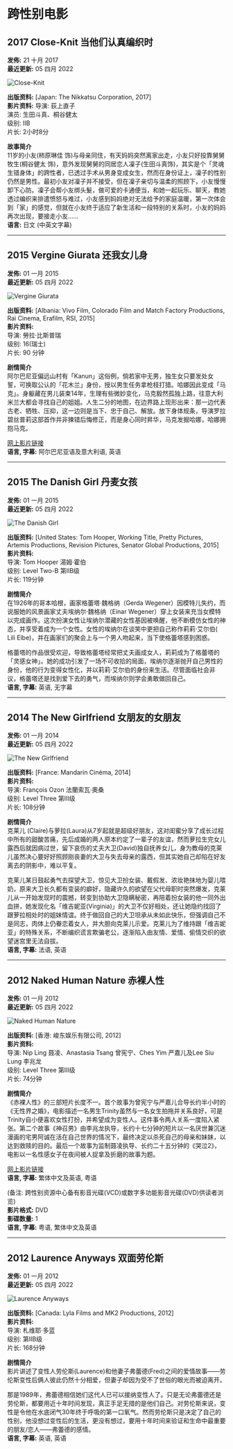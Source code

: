 # 跨性别电影

## 2017 Close-Knit 当他们认真编织时

**发佈:** 21 十月 2017  
**最近更新:** 05 四月 2022  

![Close-Knit](https://example.com/images/media/movies/small.jpg)

**出版资料:** \[Japan: The Nikkatsu Corporation, 2017\]  
**影片资料:** 导演: 荻上直子  
演员: 生田斗真、桐谷健太  
级别: IIB  
片长: 2小时8分  

**故事简介**  
11岁的小友(柿原琳佳 饰)与母亲同住，有天妈妈突然离家出走，小友只好投靠舅舅牧生(桐谷健太 饰)，意外发现舅舅的同居恋人凜子(生田斗真饰)，其实是个「灵魂生错身体」的跨性者，已透过手术从男身变成女生，然而在身份证上，凜子的性别仍然是男性。最初小友对凜子并不接受，但在凜子亲切与温柔的照顾下，小友慢慢卸下心防。凜子会帮小友绑头髮，做可爱的卡通便当，和她一起玩乐、聊天，教她透过编织来排遣愤怒与难过，小友感到妈妈绝对无法给予的家庭温暖，第一次体会到「家」的感觉，但就在小友终于适应了新生活和一段特别的关系时，小友的妈妈再次出现，要接走小友……  
**语言:** 日文 (中英文字幕)  

---

## 2015 Vergine Giurata 还我女儿身

**发佈:** 01 一月 2015  
**最近更新:** 05 四月 2022  

![Vergine Giurata](https://example.com/images/media/movies/500x708_movie12805posterssworn_virgin-us.png)

**出版资料:** \[Albania: Vivo Film, Colorado Film and Match Factory Productions, Rai Cinema, Erafilm, RSI, 2015\]  
**影片资料:**  
导演: 勞拉·比斯普瑞  
级别: 16(瑞士)  
片长: 90 分钟  

**剧情简介**  
阿尔巴尼亚偏远山村有「Kanun」这俗例，倘若家中无男，独生女只要发处女誓，可换取公认的「花木兰」身份，授以男生任务拿枪枝打猎。哈娜因此变成「马克」。身躯藏在男儿装束14年，生理有些微妙变化，马克毅然孤独上路，往意大利米兰大都会寻找自己的姐姐。人生二分的地图，在边界路上现形出来：那一边代表古老、牺牲、压抑，这一边则是当下、忠于自己、解放。放下身体规条，导演罗拉碧丝普莉这部首作并非揀错后悔修正，而是身心同时昇华，马克发掘哈娜，哈娜拥抱马克。  

[网上影片链接](https://www.movieshangar.com/83eQ0mDN/?utm_content=Media_-_Basic_Video_Player_ZLP8&utm_medium=Display&mtitle=MOVIE%20DISTRIBUTION&utm_campaign=Display&utm_source=109&utm_term=15531.497943&dp=3716149483.497943.3a8274c001.15531.478f9a135f4d5fe2cdc5625ef0e96216&ClickId=3716149483.497943.3a8274c001.15531.478f9a135f4d5fe2cdc5625ef0e96216&hash=83eQ0mDN&requestId=NL01-1465971839396Bh1r8Ukdv3&pid=109&subId=15531.497943)  
**语言, 字幕:** 阿尔巴尼亚语及意大利语, 英语  

---

## 2015 The Danish Girl 丹麦女孩

**发佈:** 01 一月 2015  
**最近更新:** 05 四月 2022  

![The Danish Girl](https://example.com/images/media/movies/The_Danish_Girl_Poster.png)

**出版资料:** \[United States: Tom Hooper, Working Title, Pretty Pictures, Artemis Productions, Revision Pictures, Senator Global Productions, 2015\]  
**影片资料:**  
导演: Tom Hooper 湯姆·霍伯  
级别: Level Two-B 第IIB级  
片长: 119分钟  

**剧情简介**  
在1926年的哥本哈根，画家格蕾塔·魏格纳（Gerda Wegener）因模特儿失约，而说服她的风景画家丈夫埃纳尔·魏格纳（Einar Wegener）穿上女装来充当女模特以完成画作。这次扮演女性让埃纳尔潜藏的女性基因被唤醒，他不断模仿女性的神态，并享受着成为一个女性。女性的埃纳尔在谈笑中更把自己称作莉莉·艾尔伯( Lili Elbe)，并在画家们的聚会上与一个男人吻起来，当下使格蕾塔感到困惑。  

格蕾塔的作品很受欢迎，导致格蕾塔经常把丈夫画成女人，莉莉成为了格蕾塔的「灵感女神」。她的成功引发了一场不可收拾的局面，埃纳尔逐渐抛开自己男性的身份，他的行为变得女性化，并以莉莉·艾尔伯的身份来生活。尽管面临社会非议，格蕾塔还是找到爱下去的勇气，而埃纳尔则学会勇敢做回自己。  
**语言, 字幕:** 英语, 无字幕  

---

## 2014 The New Girlfriend 女朋友的女朋友

**发佈:** 01 一月 2014  
**最近更新:** 05 四月 2022  

![The New Girlfriend](https://example.com/images/media/movies/1450341546-386916491.png)

**出版资料:** \[France: Mandarin Cinéma, 2014\]  
**影片资料:**  
导演: François Ozon 法蘭索瓦·奧桑  
级别: Level Three 第III级  
片长: 108分钟  

**剧情简介**  
克莱儿 (Claire)与萝拉(Laura)从7岁起就是超级好朋友，这对闺蜜分享了成长过程中所有的甜酸苦痛，先后成婚的两人原本约定了一辈子的友谊，然而萝拉生完女儿露西后就因病过世，留下哀伤的丈夫大卫(David)独自抚养女儿，身为教母的克莱儿虽然决心要好好照顾刚丧妻的大卫与失去母亲的露西，但其实她自己却陷在好友离去的阴影中，难以平复。  

克莱儿某日鼓起勇气去探望大卫，惊见大卫扮女装、戴假发、浓妆艳抹地为婴儿喂奶，原来大卫长久都有变装的癖好，隐藏许久的欲望在父代母职时突然爆发，克莱儿从一开始发现时的震撼，转变到协助大卫隐瞒秘密，再陪着扮女装的他一同外出血拼，她发现化名「维吉妮亚(Virginia)」的大卫不仅好相处，还让她隐约找回了跟萝拉相处时的姐妹情谊。终于做回自己的大卫坦承从未如此快乐，但强调自己不是同志，肉体上仍眷恋着女人，并大胆向克莱儿示爱。克莱儿为了维持跟「维吉妮亚」的特殊关系，不断编织谎言欺骗老公，逐渐陷入由友情、爱情、偷情交织的欲望迷宫里无法自拔。  
**语言, 字幕:** 法语, 英语  

---

## 2012 Naked Human Nature 赤裸人性

**发佈:** 01 一月 2012  
**最近更新:** 05 四月 2022  

![Naked Human Nature](https://example.com/images/media/movies/0913-NakedHumanNature.png)

**出版资料:** \[香港: 峻东娱乐有限公司, 2012\]  
**影片资料:**  
导演: Nip Ling 聂凌、Anastasia Tsang 曾宪宁、Ches Yim 严嘉儿及Lee Siu Lung 李兆龙  
级别: Level Three 第III级  
片长: 74分钟  

**剧情简介**  
《赤裸人性》的三部短片长度不一。首个故事为曾宪宁与严嘉儿合导长约半小时的《无性界之婚》，电影描述一名男生Trinity虽然与一名女生拍拖并关系良好，可是Trinity自小便喜欢女性打扮，并希望成为变性人。这件事令两人关系一度陷入紧张。第二个故事《神召男》由李兆龙执导，长约十七分钟的短片以一名厌世兼沉迷漫画的宅男阿诚在活在自己世界的情况下，最终决定以杀死自己的母亲和妹妹，以达到救赎的目的。最后一个故事为监制聂凌执导、长约二十五分钟的《哭泣2》，电影以一名性感女子在夜间被人捉拿及折磨的故事为题。  

[网上影片链接](http://begin.lilplay.com/signup?ad_domain=ads.ad-center.com&ad_path=%2Fsmart_ad%2Fdisplay&prod=139&ref=5026680&placement=http%3A%2F%2Fwww.fullmovie25.com%2Fsworn-virgin-vergine-giurata-watch-online-free%2F&utm_source=www.fullmovie25.com&utm_medium=referral&adserver=0.19.4&sf=movies&m=movies&_sign=9d7d688cb50f4e0f4f353d08d02745db&_signt=1466400670)  
**语言, 字幕:** 繁体中文及英语, 粤语  

(备注: 跨性别资源中心备有影音光碟(VCD)或数字多功能影音光碟(DVD)供读者浏览)  
**影片格式:** DVD  
**影碟数量:** 1  
**语言, 字幕:** 粤语, 繁体中文及英语  

---

## 2012 Laurence Anyways 双面劳伦斯

**发佈:** 01 一月 2012  
**最近更新:** 05 四月 2022  

![Laurence Anyways](https://example.com/images/media/movies/1353233194-3167020052_l.png)

**出版资料:** \[Canada: Lyla Films and MK2 Productions, 2012\]  
**影片资料:**  
导演: 札维耶·多蓝  
级别: 第IIB级  
片长: 168分钟  

**剧情简介**  
影片讲述了变性人劳伦斯(Laurence)和他妻子弗蕾德(Fred)之间的爱情故事——劳伦斯变性后俩人彼此仍然十分相爱，但妻子却因为受不了世俗的眼光而被迫离开。  

那是1989年，弗蕾德相信她们这代人已可以接纳变性人了。只是无论弗蕾德还是劳伦斯，都要用近十年时间发现，真正手足无措的是他们自己。对劳伦斯来说，变性是令他在水底闭气30年终于呼吸的第一口氧气。然而劳伦斯只是决定了自己的性别，他没想过变性后的生活，更没有想过，要用十年时间来验证和生命中最重要的朋友/恋人——弗蕾德的感情。  
**语言, 字幕:** 英语, 英语
<!-- tcd_original_link https://www.tgr.org.hk/index.php/zh/media-library/trans-movies -->
